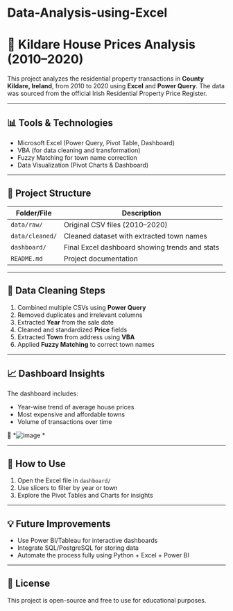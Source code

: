 # Data-Analysis-using-Excel
# 🏡 Kildare House Prices Analysis (2010–2020)

This project analyzes the residential property transactions in **County Kildare, Ireland**, from 2010 to 2020 using **Excel** and **Power Query**. The data was sourced from the official Irish Residential Property Price Register.

---

## 📊 Tools & Technologies

- Microsoft Excel (Power Query, Pivot Table, Dashboard)
- VBA (for data cleaning and transformation)
- Fuzzy Matching for town name correction
- Data Visualization (Pivot Charts & Dashboard)

---

## 📁 Project Structure

| Folder/File            | Description                                      |
|------------------------|--------------------------------------------------|
| `data/raw/`            | Original CSV files (2010–2020)                   |
| `data/cleaned/`        | Cleaned dataset with extracted town names        |
| `dashboard/`           | Final Excel dashboard showing trends and stats   |
| `README.md`            | Project documentation                            |

---

## 🧹 Data Cleaning Steps

1. Combined multiple CSVs using **Power Query**
2. Removed duplicates and irrelevant columns
3. Extracted **Year** from the sale date
4. Cleaned and standardized **Price** fields
5. Extracted **Town** from address using **VBA**
6. Applied **Fuzzy Matching** to correct town names

---

## 📈 Dashboard Insights

The dashboard includes:

- Year-wise trend of average house prices
- Most expensive and affordable towns
- Volume of transactions over time

📸 *![image](https://github.com/user-attachments/assets/6b2b5186-9ab3-4e13-89ed-5a35a6ca8eb4)
*

---

## 🚀 How to Use

1. Open the Excel file in `dashboard/`
2. Use slicers to filter by year or town
3. Explore the Pivot Tables and Charts for insights

---

## 💡 Future Improvements

- Use Power BI/Tableau for interactive dashboards
- Integrate SQL/PostgreSQL for storing data
- Automate the process fully using Python + Excel + Power BI

---

## 📜 License

This project is open-source and free to use for educational purposes.
